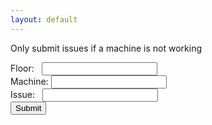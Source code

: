 ```yaml
---
layout: default
---
```


Only submit issues if a machine is not working

<form action="https://formspree.io/ethanhelfman@outlook.com" method="POST">
  Floor:
  &nbsp;&nbsp;<input type="text" name="floor">
  <br>
  Machine:
  <input type="text" name="machine">
  <br>
  Issue:
  &nbsp;&nbsp;<input type="text" name="issue">
  <br>
  <input type="submit" value="Submit">
</form>
